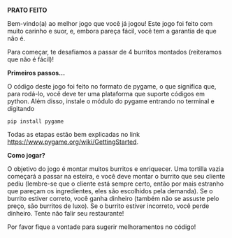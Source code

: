 **PRATO FEITO**

Bem-vindo(a) ao melhor jogo que você já jogou!
Este jogo foi feito com muito carinho e suor, e, embora pareça fácil, você tem a garantia de que não é.

Para começar, te desafiamos a passar de 4 burritos montados (reiteramos que não é fácil)!


**Primeiros passos...**
                                  
O código deste jogo foi feito no formato de pygame, o que significa que, para rodá-lo, você deve ter uma
plataforma que suporte códigos em python. Além disso, instale o módulo do pygame entrando no terminal e digitando

    pip install pygame
    
Todas as etapas estão
bem explicadas no link https://www.pygame.org/wiki/GettingStarted.


**Como jogar?**
                                  
O objetivo do jogo é montar muitos burritos e enriquecer. Uma tortilla vazia 
começará a passar na esteira, e você deve montar o burrito que seu cliente pediu 
(lembre-se que o cliente está sempre certo, então por mais estranho que pareçam os ingredientes,
eles são escolhidos pela demanda). Se o burrito estiver correto, você ganha dinheiro
(também não se assuste pelo preço, são burritos de luxo). Se o burrito estiver incorreto, você 
perde dinheiro. Tente não falir seu restaurante! 
    
Por favor fique a vontade para sugerir melhoramentos no código!
